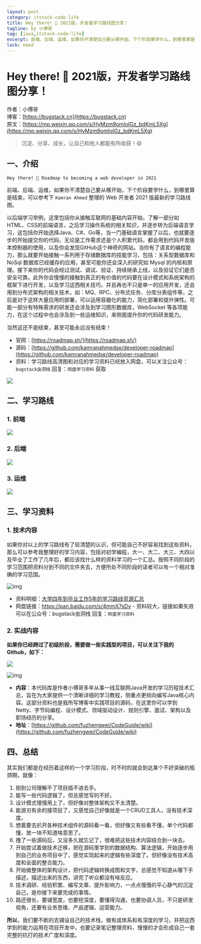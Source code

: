 ```yaml
---
layout: post
category: itstack-code-life
title: Hey there! 👋 2021版，开发者学习路线图分享！
tagline: by 小傅哥
tag: [java,itstack-code-life]
excerpt: 前端、后端、运维，如果你不清楚自己要从哪开始，下个阶段要学什么，到哪里算是结束，可以参考下 Kamran Ahmed 整理的 Web 开发者 2021 版最新的学习路线图。
lock: need
---
```


# Hey there! 👋 2021版，开发者学习路线图分享！

作者：小傅哥
<br/>博客：[https://bugstack.cn](https://bugstack.cn)
<br/>原文：[https://mp.weixin.qq.com/s/HyMzm9omIoIGz_bdKmL5Xg](https://mp.weixin.qq.com/s/HyMzm9omIoIGz_bdKmL5Xg)

> 沉淀、分享、成长，让自己和他人都能有所收获！😄

## 一、介绍

`Hey there! 👋 Roadmap to becoming a web developer in 2021`

前端、后端、运维，如果你不清楚自己要从哪开始，下个阶段要学什么，到哪里算是结束，可以参考下 `Kamran Ahmed` 整理的 Web 开发者 2021 版最新的学习路线图。

以后端学习举例，这里包括你从接触互联网的基础内容开始，了解一部分如HTML、CSS的前端语言，之后学习操作系统的相关知识，并逐步转为后端语言学习，这包括你开始选择Java、C#、Go等，当一门基础语言掌握了以后，也就要逐步的开始提交你的代码，无论是工作需求还是个人积累代码，都会用到代码开发版本控制器的使用，以及你会发现GitHub这个神奇的网站。当你有了语言的编程能力，那么就要开始接触一系列用于存储数据库的技能学习，包括：关系型数据库和 NoSql 数据库已经缓存的应用，甚至可能你还会深入的研究如 Mysql 的内核和原理。接下来你的代码会经过测试、调试、验证、持续继承上线，以及验证它们是否安全可靠。此外你会慢慢的接触到真正的有价值的代码要在设计模式和系统架构的框架下进行开发，以及学习这西相关技巧，并且再也不只是单一的应用开发，还会用到分布式架构的相关技术，如：MQ、RPC、分布式任务、分库分表组件等，之后是对于这样大量应用的部署，可以运用容器化的能力，简化部署和提升弹性。可能一部分有特殊需求的研发还会涉及到学习图形数据库，WebSocket 等各项能力，在这个过程中也会涉及到一些运维知识，来侧面提升你的代码研发能力。

当然这还不是结束，甚至可能永远没有结束！

- 官网：[https://roadmap.sh/](https://roadmap.sh/)
- 源码：[https://github.com/kamranahmedse/developer-roadmap](https://github.com/kamranahmedse/developer-roadmap)
- 资料：学习路线高清图和对应的学习资料已经放入网盘，可以关注公众号：`bugstack虫洞栈` 回复：`网盘学习资料` 获取

![](res\2021-09-09-2021版，开发者学习路线图分享.md\d7f8ae55-9949-4714-b052-06236b46abfc.jpg)

## 二、学习路线

### 1. 前端

![](res\2021-09-09-2021版，开发者学习路线图分享.md\a7c6728c-fdfc-43bf-9820-2c36f9a52eb4.jpg)

### 2. 后端

![](res\2021-09-09-2021版，开发者学习路线图分享.md\286dd3ab-06b8-46d1-afed-af6bf917b72a.jpg)

### 3. 运维

![](res\2021-09-09-2021版，开发者学习路线图分享.md\ec5ec866-549e-4836-9553-f3bdddf6bc35.jpg)

## 三、学习资料

### 1. 技术内容

如果你对以上的学习路线有了较清楚的认识，但可能自己不好容易找到这些资料，那么可以参考我整理好的学习内容，包括对初学编程，大一、大二、大三、大四以及毕业了工作了几年后，都应该找什么样的资料学习的一个汇总。按照不同阶段的学习范围把资料分到不同的文件夹去，方便所处不同阶段的读者可以有一个相对准确的学习范围。

![img](res\2021-09-09-2021版，开发者学习路线图分享.md\5e819633-f8d0-4667-bfed-73ab20d328a9.jpg)

- 资料明细：[大学四年到毕业工作5年的学习路线资源汇总](https://bugstack.cn/md/about/me/2020-03-31-%E5%A4%A7%E5%AD%A6%E5%9B%9B%E5%B9%B4%E5%88%B0%E6%AF%95%E4%B8%9A%E5%B7%A5%E4%BD%9C5%E5%B9%B4%E7%9A%84%E5%AD%A6%E4%B9%A0%E8%B7%AF%E7%BA%BF%E8%B5%84%E6%BA%90%E6%B1%87%E6%80%BB.html)
- 网盘链接：https://pan.baidu.com/s/4mmX7sDy - 资料较大，链接如果失效可以在公众号：bugstack虫洞栈 回复：`网盘学习资料`

### 2. 实战内容

**如果你已经跨过了初级阶段，需要做一些实践型的项目，可以关注下我的Github，如下：**

![](res\2021-09-09-2021版，开发者学习路线图分享.md\d36fdcbd-f7d5-48ce-8cb9-aa0082b25683.jpg)

![img](res\2021-09-09-2021版，开发者学习路线图分享.md\89832824-8788-4d3f-8118-74150a019b34.jpg)

- **内容**：本代码库是作者小傅哥多年从事一线互联网Java开发的学习历程技术汇总，旨在为大家提供一个清晰详细的学习教程，侧重点更倾向编写Java核心内容。这部分资料也是我所写博客中实践项目的源码，在这里你可以学到Netty、字节码编程、设计模式、领域驱动设计、规则引擎、面试、架构以及职场经历的分享。
- **地址**：[https://github.com/fuzhengwei/CodeGuide/wiki](https://github.com/fuzhengwei/CodeGuide/wiki)

## 四、总结

其实我们都是在经历着这样的一个学习阶段，时不时的就会到达某个不好突破的瓶颈期，就像：
1. 刚到公司理解不了项目插不进去手。
2. 能写一些代码逻辑了，但总感觉写的不好。
3. 设计模式慢慢用上了，但好像对整体架构又不太清楚。
4. 能游刃有余的接项目了，又感觉自己好像就是一个CRUD工具人，没有技术深度。
5. 想着要去扒开各种技术组件的源码看一看，但好像又有些看不懂，单个代码都懂，放一块不知道啥意思了。
6. 撸了一些源码后，又没多久就忘记了，很难把这些技术内容结合到一块去。
7. 开始尝试着做技术迁移，把在源码里学到的数据结构、算法逻辑，开始逐步用到自己的业务项目中了，感觉实现起来的逻辑有些深度了。但好像没有技术高度和全面的整合能力。
8. 开始做整体的架构设计，把代码逻辑转换成图和文字，总感觉不知道从哪下手描述，描述出来的东西，讲完了听众都没有啥反应。
9. 技术调研、经验积累、编写文章、提升影响力，一点点慢慢的平心静气的沉淀自己，是你接下来要完成的事情。
10. 路还很长，要铺宽度，也要挖深度，要懂得沟通，也要协调人员，不只是研发视角，还要有业务思维、产品逻辑、运营能力。

**所以**，我们要不断的去铺设自己的技术栈，做有成体系和有深度的学习，并把这西学到的能力运用在项目开发中，也要记录笔记整理资料，慢慢的才会形成自己一套完整的抗打的技术广度和深度。
